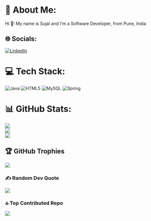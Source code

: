 # 💫 About Me:
Hi 👋! My name is Sujal and I'm a Software Developer, from Pune, India


## 🌐 Socials:
[![LinkedIn](https://img.shields.io/badge/LinkedIn-%230077B5.svg?logo=linkedin&logoColor=white)](https://linkedin.com/in/https://linkedin.com/comm/mynetwork/discovery-see-all?usecase=PEOPLE_FOLLOWS&followMember=sujal-gadhave-6b23b9319) 

# 💻 Tech Stack:
![Java](https://img.shields.io/badge/java-%23ED8B00.svg?style=for-the-badge&logo=openjdk&logoColor=white) ![HTML5](https://img.shields.io/badge/html5-%23E34F26.svg?style=for-the-badge&logo=html5&logoColor=white) ![MySQL](https://img.shields.io/badge/mysql-4479A1.svg?style=for-the-badge&logo=mysql&logoColor=white) ![Spring](https://img.shields.io/badge/spring-%236DB33F.svg?style=for-the-badge&logo=spring&logoColor=white)
# 📊 GitHub Stats:
![](https://github-readme-stats.vercel.app/api?username=SujalGadhave&theme=dark&hide_border=false&include_all_commits=false&count_private=false)<br/>
![](https://github-readme-streak-stats.herokuapp.com/?user=SujalGadhave&theme=dark&hide_border=false)<br/>
![](https://github-readme-stats.vercel.app/api/top-langs/?username=SujalGadhave&theme=dark&hide_border=false&include_all_commits=false&count_private=false&layout=compact)

## 🏆 GitHub Trophies
![](https://github-profile-trophy.vercel.app/?username=SujalGadhave&theme=radical&no-frame=false&no-bg=true&margin-w=4)

### ✍️ Random Dev Quote
![](https://quotes-github-readme.vercel.app/api?type=horizontal&theme=radical)

### 🔝 Top Contributed Repo
![](https://github-contributor-stats.vercel.app/api?username=SujalGadhave&limit=5&theme=dark&combine_all_yearly_contributions=true)

<!-- Proudly created with GPRM ( https://gprm.itsvg.in ) -->

<!--
**SujalGadhave/SujalGadhave** is a ✨ _special_ ✨ repository because its `README.md` (this file) appears on your GitHub profile.

Here are some ideas to get you started:

- 🔭 I’m currently working on ...
- 🌱 I’m currently learning ...
- 👯 I’m looking to collaborate on ...
- 🤔 I’m looking for help with ...
- 💬 Ask me about ...
- 📫 How to reach me: ...
- 😄 Pronouns: ...
- ⚡ Fun fact: ...
-->
